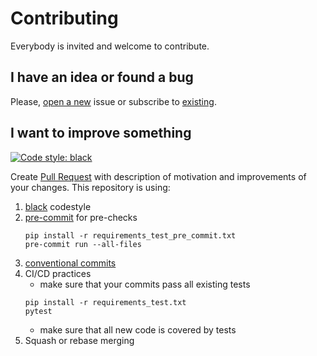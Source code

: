 # Contributing 

Everybody is invited and welcome to contribute.

## I have an idea or found a bug
Please, [open a new](https://github.com/IATkachenko/HA-YandexWeather/issues/new/choose) issue or subscribe to [existing](https://github.com/IATkachenko/HA-YandexWeather/issues).

## I want to improve something
<a href="https://github.com/psf/black"><img alt="Code style: black" src="https://img.shields.io/badge/code%20style-black-000000.svg"></a>

Create [Pull Request](https://github.com/IATkachenko/HA-YandexWeather/compare) with description of motivation and improvements of your changes. 
This repository is using:
1. [black](https://github.com/psf/black) codestyle
2. [pre-commit](https://pre-commit.com/) for pre-checks
   ```commandline
   pip install -r requirements_test_pre_commit.txt
   pre-commit run --all-files
   ```
3. [conventional commits](https://www.conventionalcommits.org/en/v1.0.0/) 
4. CI/CD practices
   * make sure that your commits pass all existing tests
    ```commandline
   pip install -r requirements_test.txt
   pytest
    ```
   * make sure that all new code is covered by tests
5. Squash or rebase merging